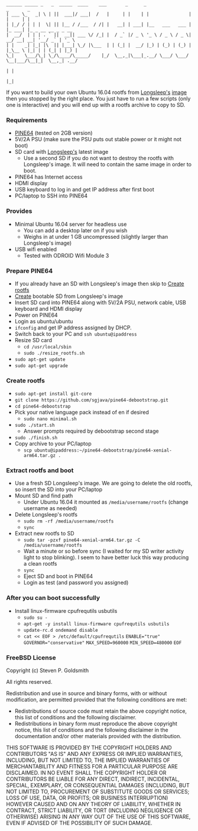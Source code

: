 ```
______ _____ _   _  _____  ____    ___       _      _                 _       _                   
| ___ \_   _| \ | ||  ___|/ ___|  /   |     | |    | |               | |     | |                  
| |_/ / | | |  \| || |__ / /___  / /| |   __| | ___| |__   ___   ___ | |_ ___| |_ _ __ __ _ _ __  
|  __/  | | | . ` ||  __|| ___ \/ /_| |  / _` |/ _ \ '_ \ / _ \ / _ \| __/ __| __| '__/ _` | '_ \ 
| |    _| |_| |\  || |___| \_/ |\___  | | (_| |  __/ |_) | (_) | (_) | |_\__ \ |_| | | (_| | |_) |
\_|    \___/\_| \_/\____/\_____/    |_/  \__,_|\___|_.__/ \___/ \___/ \__|___/\__|_|  \__,_| .__/ 
                                                                                           | |    
                                                                                           |_|
```
If you want to build your own Ubuntu 16.04 rootfs from [Longsleep's](http://forum.pine64.org/showthread.php?tid=376) [image](https://www.stdin.xyz/downloads/people/longsleep/pine64-images/ubuntu) then you stopped by the right place. You just have to run a few scripts (only one is interactive)
and you will end up with a rootfs archive to copy to SD.

### Requirements
* [PINE64](https://www.pine64.com) (tested on 2GB version)
* 5V/2A PSU (make sure the PSU puts out stable power or it might not boot)
* SD card with [Longsleep's](https://www.stdin.xyz/downloads/people/longsleep/pine64-images/ubuntu) latest image
    * Use a second SD if you do not want to destroy the rootfs with Longsleep's image. It will need to contain the same image in order to boot.
* PINE64 has Internet access
* HDMI display
* USB keyboard to log in and get IP address after first boot
* PC/laptop to SSH into PINE64

### Provides
* Minimal Ubuntu 16.04 server for headless use
    * You can add a desktop later on if you wish
    * Weighs in at under 1 GB uncompressed (slightly larger than Longsleep's image)
* USB wifi enabled
    * Tested with ODROID Wifi Module 3
    
### Prepare PINE64
* If you already have an SD with Longsleep's image then skip to [Create rootfs](#create-rootfs)
* [Create](https://www.stdin.xyz/downloads/people/longsleep/pine64-images/ubuntu/README.txt) bootable SD from Longsleep's image
* Insert SD card into PINE64 along with 5V/2A PSU, network cable, USB keyboard and HDMI display
* Power on PINE64
* Login as ubuntu/ubuntu
* `ifconfig` and get IP address assigned by DHCP.
* Switch back to your PC and `ssh ubuntu@ipaddress`
* Resize SD card
    * `cd /usr/local/sbin`
    * `sudo ./resize_rootfs.sh`
* `sudo apt-get update`
* `sudo apt-get upgrade`

### Create rootfs
* `sudo apt-get install git-core`
* `git clone https://github.com/sgjava/pine64-debootstrap.git`
* `cd pine64-debootstrap`
* Pick your native language pack instead of en if desired
    * `sudo nano minimal.sh`
* `sudo ./start.sh`
    * Answer prompts required by debootstrap second stage
* `sudo ./finish.sh`
* Copy archive to your PC/laptop
    * `scp ubuntu@ipaddress:~/pine64-debootstrap/pine64-xenial-arm64.tar.gz .`

### Extract rootfs and boot
* Use a fresh SD Longsleep's image. We are going to delete the old rootfs, so insert the SD into your PC/laptop
* Mount SD and find path
    * Under Ubuntu 16.04 it mounted as `/media/username/rootfs` (change username as needed)
* Delete Longsleep's rootfs
    * `sudo rm -rf /media/username/rootfs`
    * `sync`
* Extract new rootfs to SD
    * `sudo tar -pzxf pine64-xenial-arm64.tar.gz -C /media/username/rootfs`
    * Wait a minute or so before sync (I waited for my SD writer activity light to stop blinking). I seem to have better luck this way producing a clean rootfs  
    * `sync`
    * Eject SD and boot in PINE64
    * Login as test (and password you assigned)
    
### After you can boot successfully
* Install linux-firmware cpufrequtils usbutils
    * `sudo su -`
    * `apt-get -y install linux-firmware cpufrequtils usbutils`
    * `update-rc.d ondemand disable`
    * `cat << EOF > /etc/default/cpufrequtils`
      `ENABLE="true"`
      `GOVERNOR="conservative"`
      `MAX_SPEED=960000`
      `MIN_SPEED=480000`
      `EOF`

### FreeBSD License
Copyright (c) Steven P. Goldsmith

All rights reserved.

Redistribution and use in source and binary forms, with or without modification, are permitted provided that the following conditions are met:
* Redistributions of source code must retain the above copyright notice, this list of conditions and the following disclaimer.
* Redistributions in binary form must reproduce the above copyright notice, this list of conditions and the following disclaimer in the documentation and/or other materials provided with the distribution.

THIS SOFTWARE IS PROVIDED BY THE COPYRIGHT HOLDERS AND CONTRIBUTORS "AS IS" AND ANY EXPRESS OR IMPLIED WARRANTIES, INCLUDING, BUT NOT LIMITED TO, THE IMPLIED WARRANTIES OF MERCHANTABILITY AND FITNESS FOR A PARTICULAR PURPOSE ARE DISCLAIMED. IN NO EVENT SHALL THE COPYRIGHT HOLDER OR CONTRIBUTORS BE LIABLE FOR ANY DIRECT, INDIRECT, INCIDENTAL, SPECIAL, EXEMPLARY, OR CONSEQUENTIAL DAMAGES (INCLUDING, BUT NOT LIMITED TO, PROCUREMENT OF SUBSTITUTE GOODS OR SERVICES; LOSS OF USE, DATA, OR PROFITS; OR BUSINESS INTERRUPTION) HOWEVER CAUSED AND ON ANY THEORY OF LIABILITY, WHETHER IN CONTRACT, STRICT LIABILITY, OR TORT (INCLUDING NEGLIGENCE OR OTHERWISE) ARISING IN ANY WAY OUT OF THE USE OF THIS SOFTWARE, EVEN IF ADVISED OF THE POSSIBILITY OF SUCH DAMAGE.
